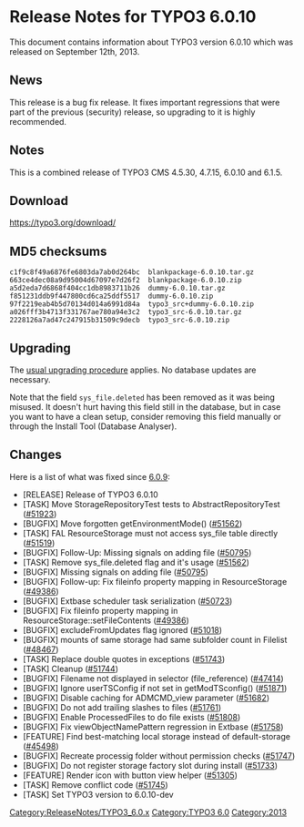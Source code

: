 Release Notes for TYPO3 6.0.10
==============================

This document contains information about TYPO3 version 6.0.10 which was
released on September 12th, 2013.

News
----

This release is a bug fix release. It fixes important regressions that
were part of the previous (security) release, so upgrading to it is
highly recommended.

Notes
-----

This is a combined release of TYPO3 CMS 4.5.30, 4.7.15, 6.0.10 and
6.1.5.

Download
--------

<https://typo3.org/download/>

MD5 checksums
-------------

    c1f9c8f49a6876fe6803da7ab0d264bc  blankpackage-6.0.10.tar.gz
    663ce4dec08a9d95004d67097e7d26f2  blankpackage-6.0.10.zip
    a5d2eda7d6868f404cc1db8983711b26  dummy-6.0.10.tar.gz
    f851231ddb9f447800cd6ca25ddf5517  dummy-6.0.10.zip
    97f2219eab4b5d70134d014a6991d84a  typo3_src+dummy-6.0.10.zip
    a026fff3b4713f331767ae780a94e3c2  typo3_src-6.0.10.tar.gz
    2228126a7ad47c247915b31509c9decb  typo3_src-6.0.10.zip

Upgrading
---------

The [usual upgrading
procedure](https://docs.typo3.org/typo3cms/InstallationGuide/) applies.
No database updates are necessary.

Note that the field `sys_file.deleted` has been removed as it was being
misused. It doesn't hurt having this field still in the database, but in
case you want to have a clean setup, consider removing this field
manually or through the Install Tool (Database Analyser).

Changes
-------

Here is a list of what was fixed since [6.0.9](TYPO3_6.0.9 "wikilink"):

-   \[RELEASE\] Release of TYPO3 6.0.10
-   \[TASK\] Move StorageRepositoryTest tests to AbstractRepositoryTest
    ([\#51923](https://forge.typo3.org/issues/51923))
-   \[BUGFIX\] Move forgotten getEnvironmentMode()
    ([\#51562](https://forge.typo3.org/issues/51562))
-   \[TASK\] FAL ResourceStorage must not access sys\_file table
    directly ([\#51519](https://forge.typo3.org/issues/51519))
-   \[BUGFIX\] Follow-Up: Missing signals on adding file
    ([\#50795](https://forge.typo3.org/issues/50795))
-   \[TASK\] Remove sys\_file.deleted flag and it's usage
    ([\#51562](https://forge.typo3.org/issues/51562))
-   \[BUGFIX\] Missing signals on adding file
    ([\#50795](https://forge.typo3.org/issues/50795))
-   \[BUGFIX\] Follow-up: Fix fileinfo property mapping in
    ResourceStorage ([\#49386](https://forge.typo3.org/issues/49386))
-   \[BUGFIX\] Extbase scheduler task serialization
    ([\#50723](https://forge.typo3.org/issues/50723))
-   \[BUGFIX\] Fix fileinfo property mapping in
    ResourceStorage::setFileContents
    ([\#49386](https://forge.typo3.org/issues/49386))
-   \[BUGFIX\] excludeFromUpdates flag ignored
    ([\#51018](https://forge.typo3.org/issues/51018))
-   \[BUGFIX\] mounts of same storage had same subfolder count in
    Filelist ([\#48467](https://forge.typo3.org/issues/48467))
-   \[TASK\] Replace double quotes in exceptions
    ([\#51743](https://forge.typo3.org/issues/51743))
-   \[TASK\] Cleanup ([\#51744](https://forge.typo3.org/issues/51744))
-   \[BUGFIX\] Filename not displayed in selector (file\_reference)
    ([\#47414](https://forge.typo3.org/issues/47414))
-   \[BUGFIX\] Ignore userTSConfig if not set in getModTSconfig()
    ([\#51871](https://forge.typo3.org/issues/51871))
-   \[BUGFIX\] Disable caching for ADMCMD\_view parameter
    ([\#51682](https://forge.typo3.org/issues/51682))
-   \[BUGFIX\] Do not add trailing slashes to files
    ([\#51761](https://forge.typo3.org/issues/51761))
-   \[BUGFIX\] Enable ProcessedFiles to do file exists
    ([\#51808](https://forge.typo3.org/issues/51808))
-   \[BUGFIX\] Fix viewObjectNamePattern regression in Extbase
    ([\#51758](https://forge.typo3.org/issues/51758))
-   \[FEATURE\] Find best-matching local storage instead of
    default-storage ([\#45498](https://forge.typo3.org/issues/45498))
-   \[BUGFIX\] Recreate processig folder without permission checks
    ([\#51747](https://forge.typo3.org/issues/51747))
-   \[BUGFIX\] Do not register storage factory slot during install
    ([\#51733](https://forge.typo3.org/issues/51733))
-   \[FEATURE\] Render icon with button view helper
    ([\#51305](https://forge.typo3.org/issues/51305))
-   \[TASK\] Remove conflict code
    ([\#51745](https://forge.typo3.org/issues/51745))
-   \[TASK\] Set TYPO3 version to 6.0.10-dev

<Category:ReleaseNotes/TYPO3_6.0.x> [Category:TYPO3
6.0](Category:TYPO3_6.0 "wikilink") <Category:2013>
